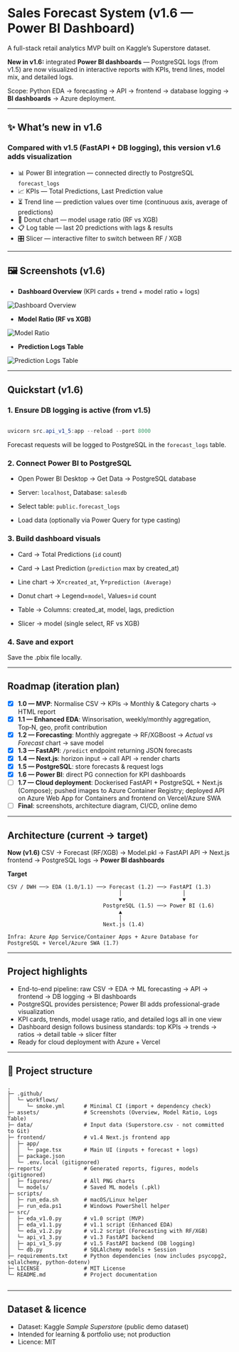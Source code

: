 # Sales Forecast System (v1.6 — Power BI Dashboard)

A full-stack retail analytics MVP built on Kaggle’s Superstore dataset.

**New in v1.6:** integrated **Power BI dashboards** — PostgreSQL logs (from v1.5) are now visualized in interactive reports with KPIs, trend lines, model mix, and detailed logs.

Scope: Python EDA → forecasting → API → frontend → database logging → **BI dashboards** → Azure deployment.

---

## ✨ What’s new in v1.6

### Compared with v1.5 (FastAPI + DB logging), this version v1.6 adds visualization
- 📊 Power BI integration — connected directly to PostgreSQL `forecast_logs`
- 📈 KPIs — Total Predictions, Last Prediction value
- ⏳ Trend line — prediction values over time (continuous axis, average of predictions)
- 🥧 Donut chart — model usage ratio (RF vs XGB)
- 📋 Log table — last 20 predictions with lags & results
- 🎛️ Slicer — interactive filter to switch between RF / XGB
---

## 🖼️ Screenshots (v1.6)

- **Dashboard Overview** (KPI cards + trend + model ratio + logs)

![Dashboard Overview](assets/pbi_overview.png)

- **Model Ratio (RF vs XGB)**

![Model Ratio](assets/pbi_model_ratio.png) 

- **Prediction Logs Table**

![Prediction Logs Table](assets/pbi_logs_table.png) 

---

## Quickstart (v1.6)

### 1. Ensure DB logging is active (from v1.5)
```powershell

uvicorn src.api_v1_5:app --reload --port 8000

```

Forecast requests will be logged to PostgreSQL in the `forecast_logs` table.

### 2. Connect Power BI to PostgreSQL

- Open Power BI Desktop → Get Data → PostgreSQL database

- Server: `localhost`, Database: `salesdb`

- Select table: `public.forecast_logs`

- Load data (optionally via Power Query for type casting)

### 3. Build dashboard visuals

- Card → Total Predictions (`id` count)

- Card → Last Prediction (`prediction` max by created_at)

- Line chart → X=`created_at`, Y=`prediction (Average)`

- Donut chart → Legend=`model`, Values=`id` count

- Table → Columns: created_at, model, lags, prediction

- Slicer → model (single select, RF vs XGB)

### 4. Save and export

Save the .pbix file locally.

---

## Roadmap (iteration plan)

- [x] **1.0 — MVP**: Normalise CSV → KPIs → Monthly & Category charts → HTML report
- [x] **1.1 — Enhanced EDA**: Winsorisation, weekly/monthly aggregation, Top‑N, geo, profit contribution
- [x] **1.2 — Forecasting**: Monthly aggregate → RF/XGBoost → *Actual vs Forecast* chart → save model
- [x] **1.3 — FastAPI**: `/predict` endpoint returning JSON forecasts
- [x] **1.4 — Next.js**: horizon input → call API → render charts
- [x] **1.5 — PostgreSQL**: store forecasts & request logs
- [x] **1.6 — Power BI**: direct PG connection for KPI dashboards
- [ ] **1.7 — Cloud deployment**: Dockerised FastAPI + PostgreSQL + Next.js (Compose); pushed images to Azure Container Registry; deployed API on Azure Web App for Containers and frontend on Vercel/Azure SWA
- [ ] **Final**: screenshots, architecture diagram, CI/CD, online demo

---

## Architecture (current → target)

**Now (v1.6)**
CSV → Forecast (RF/XGB) → Model.pkl → FastAPI API → Next.js frontend → PostgreSQL logs → **Power BI dashboards**

**Target**  
```text
CSV / DWH ──> EDA (1.0/1.1) ──> Forecast (1.2) ──> FastAPI (1.3)
                                   │                   │
                                   ▼                   ▼
                              PostgreSQL (1.5) ──> Power BI (1.6)
                                   ▲
                                   │
                              Next.js (1.4)

Infra: Azure App Service/Container Apps + Azure Database for PostgreSQL + Vercel/Azure SWA (1.7)
```

---

## Project highlights

- End-to-end pipeline: raw CSV → EDA → ML forecasting → API → frontend → DB logging → BI dashboards
- PostgreSQL provides persistence; Power BI adds professional-grade visualization
- KPI cards, trends, model usage ratio, and detailed logs all in one view
- Dashboard design follows business standards: top KPIs → trends → ratios → detail table → slicer filter
- Ready for cloud deployment with Azure + Vercel

---

## 📂 Project structure

```text
.
├─ .github/
│  └─ workflows/
│     └─ smoke.yml      # Minimal CI (import + dependency check)
├─ assets/              # Screenshots (Overview, Model Ratio, Logs Table)
├─ data/                # Input data (Superstore.csv - not committed to Git)
├─ frontend/            # v1.4 Next.js frontend app
│  ├─ app/
│  │  └─ page.tsx       # Main UI (inputs + forecast + logs)
│  ├─ package.json
│  └─ .env.local (gitignored)
├─ reports/             # Generated reports, figures, models (gitignored)
│  ├─ figures/          # All PNG charts
│  └─ models/           # Saved ML models (.pkl)
├─ scripts/
│  ├─ run_eda.sh        # macOS/Linux helper
│  ├─ run_eda.ps1       # Windows PowerShell helper
├─ src/
│  ├─ eda_v1.0.py       # v1.0 script (MVP)
│  ├─ eda_v1.1.py       # v1.1 script (Enhanced EDA)
│  └─ eda_v1.2.py       # v1.2 script (Forecasting with RF/XGB)
│  └─ api_v1_3.py       # v1.3 FastAPI backend
│  ├─ api_v1_5.py       # v1.5 FastAPI backend (DB logging)
│  └─ db.py             # SQLAlchemy models + Session
├─ requirements.txt     # Python dependencies (now includes psycopg2, sqlalchemy, python-dotenv)
├─ LICENSE              # MIT License
└─ README.md            # Project documentation


```

---

## Dataset & licence

- Dataset: Kaggle *Sample Superstore* (public demo dataset)
- Intended for learning & portfolio use; not production
- Licence: MIT

